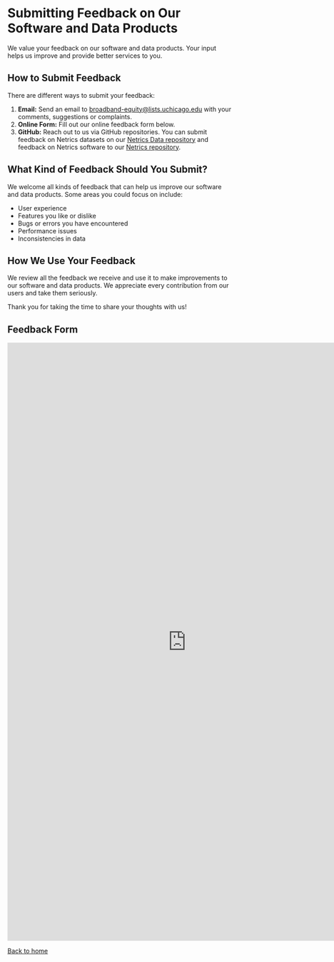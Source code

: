 # Submitting Feedback on Our Software and Data Products  

We value your feedback on our software and data products. Your input helps us improve and provide better services to you.

## How to Submit Feedback

There are different ways to submit your feedback:

1. **Email:** Send an email to [broadband-equity@lists.uchicago.edu](mailto:broadband-equity@lists.uchicago.edu) with your comments, suggestions or complaints.
2. **Online Form:** Fill out our online feedback form below.
3. **GitHub:** Reach out to us via GitHub repositories. You can submit feedback on Netrics datasets on our [Netrics Data repository](https://github.com/internet-equity/netrics-data/issues/new/choose) and feedback on Netrics software to our [Netrics repository](https://github.com/internet-equity/netrics/issues/new/choose).

## What Kind of Feedback Should You Submit?

We welcome all kinds of feedback that can help us improve our software and data products. Some areas you could focus on include:

*   User experience
*   Features you like or dislike
*   Bugs or errors you have encountered
*   Performance issues
*   Inconsistencies in data

## How We Use Your Feedback

We review all the feedback we receive and use it to make improvements to our software and data products. We appreciate every contribution from our users and take them seriously.

Thank you for taking the time to share your thoughts with us!

## Feedback Form

<iframe src="https://docs.google.com/forms/d/e/1FAIpQLSfxotGh45F5vktQq4PSkf4eS10Mm4ybC3L3--oom9dzWUZwVQ/viewform?embedded=true" width="800" height="1341" frameborder="0" marginheight="0" marginwidth="0">Loading…</iframe>

[Back to home](../)
